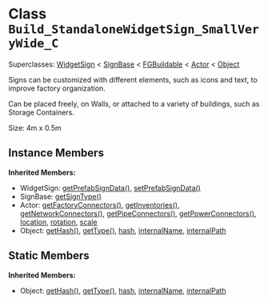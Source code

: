 # Class <code>Build_StandaloneWidgetSign_SmallVeryWide_C</code>

Superclasses: <a href="WidgetSign.md">WidgetSign</a> < <a href="SignBase.md">SignBase</a> < <a href="FGBuildable.md">FGBuildable</a> < <a href="Actor.md">Actor</a> < <a href="Object.md">Object</a>

Signs can be customized with different elements, such as icons and text, to improve factory organization.

Can be placed freely, on Walls, or attached to a variety of buildings, such as Storage Containers.

Size: 4m x 0.5m
## Instance Members
<b>Inherited Members:</b>
- WidgetSign: <a href="WidgetSign.md#user-content-get-prefab-sign-data">getPrefabSignData()</a>, <a href="WidgetSign.md#user-content-set-prefab-sign-data">setPrefabSignData()</a>
- SignBase: <a href="SignBase.md#user-content-get-sign-type">getSignType()</a>
- Actor: <a href="Actor.md#user-content-get-factory-connectors">getFactoryConnectors()</a>, <a href="Actor.md#user-content-get-inventories">getInventories()</a>, <a href="Actor.md#user-content-get-network-connectors">getNetworkConnectors()</a>, <a href="Actor.md#user-content-get-pipe-connectors">getPipeConnectors()</a>, <a href="Actor.md#user-content-get-power-connectors">getPowerConnectors()</a>, <a href="Actor.md#user-content-location">location</a>, <a href="Actor.md#user-content-rotation">rotation</a>, <a href="Actor.md#user-content-scale">scale</a>
- Object: <a href="Object.md#user-content-get-hash">getHash()</a>, <a href="Object.md#user-content-get-type">getType()</a>, <a href="Object.md#user-content-hash">hash</a>, <a href="Object.md#user-content-internal-name">internalName</a>, <a href="Object.md#user-content-internal-path">internalPath</a>
## Static Members
<b>Inherited Members:</b>
- Object: <a href="Object.md#user-content-s-get-hash">getHash()</a>, <a href="Object.md#user-content-s-get-type">getType()</a>, <a href="Object.md#user-content-s-hash">hash</a>, <a href="Object.md#user-content-s-internal-name">internalName</a>, <a href="Object.md#user-content-s-internal-path">internalPath</a>